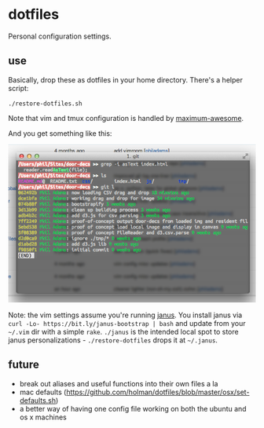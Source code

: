 dotfiles
========

Personal configuration settings.

use
---

Basically, drop these as dotfiles in your home directory. There's a
helper script:

    ./restore-dotfiles.sh

Note that vim and tmux configuration is handled by [maximum-awesome](https://github.com/philadams/maximum-awesome).

And you get something like this:

![screenshot.png](./screenshot.png)

Note: the vim settings assume you're running
[janus](http://github.com/carlhuda/janus). You install janus via `curl
-Lo- https://bit.ly/janus-bootstrap | bash` and update from your
`~/.vim` dir with a simple `rake`. `./janus` is the intended local spot
to store janus personalizations - `./restore-dotfiles` drops it at
`~/.janus`.

future
------

- break out aliases and useful functions into their own files a la 
- mac defaults (https://github.com/holman/dotfiles/blob/master/osx/set-defaults.sh)
- a better way of having one config file working on both the ubuntu and
  os x machines
